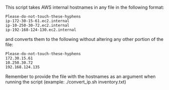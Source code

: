 This script takes AWS internal hostnames in any file in the following format:

	Please-do-not-touch-these-hyphens
	ip-172-30-15-61.ec2.internal
	ip-10-250-30-72.ec2.internal
	ip-192-168-124-130.ec2.internal

and converts them to the following without altering any other portion of the file:

	Please-do-not-touch-these-hyphens
	172.30.15.61
	10.250.30.72
	192.168.124.135

Remember to provide the file with the hostnames as an argument when
running the script (example: ./convert_ip.sh inventory.txt)
